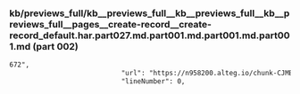### kb/previews_full/kb__previews_full__kb__previews_full__kb__previews_full__pages__create-record__create-record_default.har.part027.md.part001.md.part001.md.part001.md (part 002)

```md
672",
                            "url": "https://n958200.alteg.io/chunk-CJMBEYVW.js",
                            "lineNumber": 0,
                          
```

```
